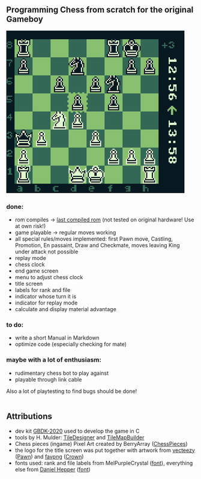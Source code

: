 ## Programming Chess from scratch for the original Gameboy

![example_pic](images/example_pic.png)

### done:
- rom compiles -> [last compiled rom](/compiled_roms) (not tested on original hardware! Use at own risk!)
- game playable -> regular moves working
- all special rules/moves implemented:
    first Pawn move, Castling, Promotion, En passaint, Draw and Checkmate, moves leaving King under attack not possible
- replay mode
- chess clock
- end game screen
- menu to adjust chess clock
- title screen
- labels for rank and file
- indicator whose turn it is
- indicator for replay mode
- calculate and display material advantage

### to do:
- write a short Manual in Markdown
- optimize code (especially checking for mate)

### maybe with a lot of enthusiasm:
 - rudimentary chess bot to play against
 - playable through link cable

 Also a lot of playtesting to find bugs should be done!
<br>
<br>
 ## Attributions
- dev kit [GBDK-2020](https://github.com/gbdk-2020/gbdk-2020/) used to develop the game in C
- tools by H. Mulder: [TileDesigner](http://www.devrs.com/gb/hmgd/gbtd.html) and [TileMapBuilder](http://www.devrs.com/gb/hmgd/gbmb.html)
- Chess pieces (ingame) Pixel Art created by BerryArray ([ChessPieces](https://berryarray.itch.io/chess-pieces-16x16-one-bit))
- the logo for the title screen was put together with artwork from [vecteezy](https://www.vecteezy.com/) ([Pawn](https://www.vecteezy.com/vector-art/10954466-chess-pawn-icon-vector)) and [favpng](https://favpng.com/) ([Crown](https://favpng.com/png_view/chess-chess-piece-queen-pawn-clip-art-png/ktL4W54B))
- fonts used: rank and file labels from MelPurpleCrystal ([font](https://fontmeme.com/schriftarten/mobitec-6x6-schriftart/)), everything else from [Daniel Hepper](https://github.com/dhepper) ([font](https://github.com/dhepper/font8x8/blob/master/font8x8_basic.h))